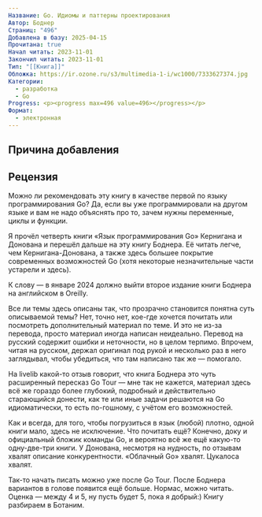 ```yaml
---
Название: Go. Идиомы и паттерны проектирования
Автор: Боднер
Страниц: "496"
Добавлена в базу: 2025-04-15
Прочитана: true
Начал читать: 2023-11-01
Закончил читать: 2023-11-01
Тип: "[[Книга]]"
Обложка: https://ir.ozone.ru/s3/multimedia-1-i/wc1000/7333627374.jpg
Категории:
  - разработка
  - Go
Progress: <p><progress max=496 value=496></progress></p>
Формат:
  - электронная
---
```

## Причина добавления


## Рецензия

Можно ли рекомендовать эту книгу в качестве первой по языку программирования Go? Да, если вы уже программировали на другом языке и вам не надо объяснять про то, зачем нужны переменные, циклы и функции.

Я прочёл четверть книги «Язык программирования Go» Кернигана и Донована и перешёл дальше на эту книгу Боднера. Её читать легче, чем Кернигана-Донована, а также здесь большее покрытие современных возможностей Go (хотя некоторые незначительные части устарели и здесь).

К слову — в январе 2024 должно выйти второе издание книги Боднера на английском в Oreilly.

Все ли темы здесь описаны так, что прозрачно становится понятна суть описываемой темы? Нет, точно нет, кое-где хочется почитать или посмотреть дополнительный материал по теме. И это не из-за перевода, просто материал иногда написан неидеально. Перевод на русский содержит ошибки и неточности, но в целом терпимо. Впрочем, читая на русском, держал оригинал под рукой и несколько раз в него заглядывал, чтобы убедиться, что там написано так же — помогало.

На livelib какой-то отзыв говорит, что книга Боднера это чуть расширенный пересказ Go Tour — мне так не кажется, материал здесь всё же гораздо более глубокий, подробный и действительно старающийся донести, как те или иные задачи решаются на Go идиоматически, то есть по-гошному, с учётом его возможностей.

Как и всегда, для того, чтобы погрузиться в язык (любой) плотно, одной книги мало, здесь не исключение. Что почитать ещё? Конечно, доку и официальный бложик команды Go, и вероятно всё же ещё какую-то одну-две-три книги. У Донована, несмотря на нудность, по отзывам хвалят описание конкурентности. «Облачный Go» хвалят. Цукалоса хвалят.

Так-то начать писать можно уже после Go Tour. После Боднера вариантов в голове появится ещё больше. Нормас, можно читать. Оценка — между 4 и 5, ну пусть будет 5, пока я добрый:) Книгу разбираем в Ботаним.